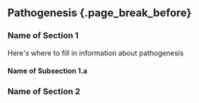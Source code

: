 ## Pathogenesis {.page_break_before}

### Name of Section 1

Here's where to fill in information about pathogenesis

#### Name of Subsection 1.a

### Name of Section 2
